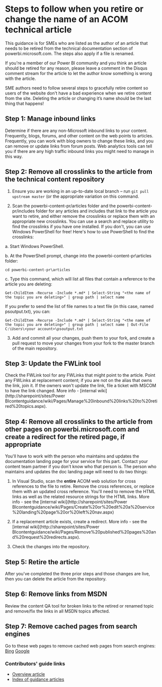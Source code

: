 # Steps to follow when you retire or change the name of an ACOM technical article

This guidance is for SMEs who are listed as the author of an article that needs to be retired from the technical documentation section of powerbi.microsoft.com. The steps also apply if a file is renamed.

If you're a member of our Power BI community and you think an article should be retired for any reason, please leave a comment in the Disqus comment stream for the article to let the author know something is wrong with the article.

SME authors need to follow several steps to gracefully retire content so users of the website don't have a bad experience when we retire content from the site. Deleting the article or changing it’s name should be the last thing that happens!

## Step 1: Manage inbound links

Determine if there are any non-Microsoft inbound links to your content. Frequently, blogs, forums, and other content on the web points to articles. Frequently, you can work with blog owners to change these links, and you can remove or update links from forum posts. Web analytics tools can tell you if there are any high traffic inbound links you might need to manage in this way.

## Step 2: Remove all crosslinks to the article from the technical content repository

1. Ensure you are working in an up-to-date local branch – run `git pull upstream master` (or the appropriate variation on this command.

2.	Scan the powerbi-content-pr/articles folder and the powerbi-content-pr/includes folder for any articles and includes that link to the article you want to retire, and either remove the crosslinks or replace them with an appropriate new crosslinks. You can use a search and replace utility to find the crosslinks if you have one installed. If you don't, you can use Windows PowerShell for free! Here's how to use PowerShell to find the crosslinks:

 a. Start Windows PowerShell.

 b. At the PowerShell prompt, change into the powerbi-content-pr\articles folder:

 `cd powerbi-content-pr\articles`

 c. Type this command, which will list all files that contain a reference to the article you are deleting:

 `Get-ChildItem -Recurse -Include *.md* | Select-String "<the name of the topic you are deleting>" | group path | select name`

  If you prefer to send the list of file names to a text file (in this case, named psoutput.txt), you can:

  `Get-ChildItem -Recurse -Include *.md* | Select-String "<the name of the topic you are deleting>" | group path | select name | Out-File C:\Users\<your account>\psoutput.txt`

3. Add and commit all your changes, push them to your fork, and create a pull request to move your changes from your fork to the master branch of the main repository.

## Step 3: Update the FWLink tool

Check the FWLink tool for any FWLinks that might point to the article. Point any FWLinks at replacement content; if you are not on the alias that owns the link, join it. If the owners won't update the link, file a ticket with MSCOM to have the link changed. More info - [internal wiki](http://sharepoint/sites/Power BIcontentguidance/wiki/Pages/Manage%20inbound%20links%20to%20retired%20topics.aspx).

## Step 4: Remove all crosslinks to the article from other pages on powerbi.microsoft.com and create a redirect for the retired page, if appropriate

You'll have to work with the person who maintains and updates the documentation landing page for your service for this part. Contact your content team partner if you don't know who that person is. The person who maintains and updates the doc landing page will need to do two things:

1. In Visual Studio, scan the **entire** ACOM web solution for cross references to the file to retire. Remove the cross references, or replace them with an updated cross reference. You'll need to remove the HTML links as well as the related resource strings for the HTML links. More info - see the [internal wiki](http://sharepoint/sites/Power BIcontentguidance/wiki/Pages/Create%20or%20edit%20a%20service%20landing%20page%20or%20left%20nav.aspx)

2. If a replacement article exists, create a redirect. More info - see the [internal wiki](http://sharepoint/sites/Power BIcontentguidance/wiki/Pages/Remove%20published%20pages%20and%20request%20redirects.aspx).

3. Check the changes into the repository.

## Step 5: Retire the article

After you've completed the three prior steps and those changes are live, then you can delete the article from the repository.
## Step 6: Remove links from MSDN

Review the content QA tool for broken links to the retired or renamed topic and remove/fix the links in all MSDN topics affected.

## Step 7: Remove cached pages from search engines

Go to these web pages to remove cached web pages from search engines:
[Bing](https://www.bing.com/webmaster/tools/content-removal?rflid=1)
[Google](https://www.google.com/webmasters/tools/removals?pli=1)


### Contributors' guide links

- [Overview article](./../README.md)
- [Index of guidance articles](./contributor-guide-index.md)
